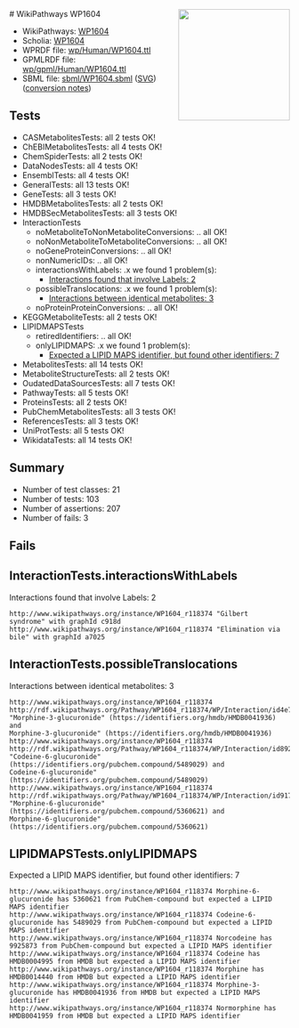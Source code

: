 <img style="float: right; width: 200px" src="../logo.png" />
# WikiPathways WP1604

* WikiPathways: [WP1604](https://identifiers.org/wikipathways:WP1604)
* Scholia: [WP1604](https://scholia.toolforge.org/wikipathways/WP1604)
* WPRDF file: [wp/Human/WP1604.ttl](../wp/Human/WP1604.ttl)
* GPMLRDF file: [wp/gpml/Human/WP1604.ttl](../wp/gpml/Human/WP1604.ttl)
* SBML file: [sbml/WP1604.sbml](../sbml/WP1604.sbml) ([SVG](../sbml/WP1604.svg)) ([conversion notes](../sbml/WP1604.txt))

## Tests
* CASMetabolitesTests: all 2 tests OK!
* ChEBIMetabolitesTests: all 4 tests OK!
* ChemSpiderTests: all 2 tests OK!
* DataNodesTests: all 4 tests OK!
* EnsemblTests: all 4 tests OK!
* GeneralTests: all 13 tests OK!
* GeneTests: all 3 tests OK!
* HMDBMetabolitesTests: all 2 tests OK!
* HMDBSecMetabolitesTests: all 3 tests OK!
* InteractionTests
    * noMetaboliteToNonMetaboliteConversions: .. all OK!
    * noNonMetaboliteToMetaboliteConversions: .. all OK!
    * noGeneProteinConversions: .. all OK!
    * nonNumericIDs: .. all OK!
    * interactionsWithLabels: .x we found 1 problem(s):
        * [Interactions found that involve Labels: 2](#630d2679)
    * possibleTranslocations: .x we found 1 problem(s):
        * [Interactions between identical metabolites: 3](#d59038c6)
    * noProteinProteinConversions: .. all OK!
* KEGGMetaboliteTests: all 2 tests OK!
* LIPIDMAPSTests
    * retiredIdentifiers: .. all OK!
    * onlyLIPIDMAPS: .x we found 1 problem(s):
        * [Expected a LIPID MAPS identifier, but found other identifiers: 7](#48cc60be)
* MetabolitesTests: all 14 tests OK!
* MetaboliteStructureTests: all 2 tests OK!
* OudatedDataSourcesTests: all 7 tests OK!
* PathwayTests: all 5 tests OK!
* ProteinsTests: all 2 tests OK!
* PubChemMetabolitesTests: all 3 tests OK!
* ReferencesTests: all 3 tests OK!
* UniProtTests: all 5 tests OK!
* WikidataTests: all 14 tests OK!


## Summary

* Number of test classes: 21
* Number of tests: 103
* Number of assertions: 207
* Number of fails: 3

## Fails

<a name="630d2679" />

## InteractionTests.interactionsWithLabels

Interactions found that involve Labels: 2
```
http://www.wikipathways.org/instance/WP1604_r118374 "Gilbert 
syndrome" with graphId c918d
http://www.wikipathways.org/instance/WP1604_r118374 "Elimination via bile" with graphId a7025
```

<a name="d59038c6" />

## InteractionTests.possibleTranslocations

Interactions between identical metabolites: 3
```
http://www.wikipathways.org/instance/WP1604_r118374 http://rdf.wikipathways.org/Pathway/WP1604_r118374/WP/Interaction/id4e7cb6a3 "Morphine-3-glucuronide" (https://identifiers.org/hmdb/HMDB0041936) and 
Morphine-3-glucuronide" (https://identifiers.org/hmdb/HMDB0041936)
http://www.wikipathways.org/instance/WP1604_r118374 http://rdf.wikipathways.org/Pathway/WP1604_r118374/WP/Interaction/id892fc659 "Codeine-6-glucuronide" (https://identifiers.org/pubchem.compound/5489029) and 
Codeine-6-glucuronide" (https://identifiers.org/pubchem.compound/5489029)
http://www.wikipathways.org/instance/WP1604_r118374 http://rdf.wikipathways.org/Pathway/WP1604_r118374/WP/Interaction/id917ac615 "Morphine-6-glucuronide" (https://identifiers.org/pubchem.compound/5360621) and 
Morphine-6-glucuronide" (https://identifiers.org/pubchem.compound/5360621)
```

<a name="48cc60be" />

## LIPIDMAPSTests.onlyLIPIDMAPS

Expected a LIPID MAPS identifier, but found other identifiers: 7
```
http://www.wikipathways.org/instance/WP1604_r118374 Morphine-6-glucuronide has 5360621 from PubChem-compound but expected a LIPID MAPS identifier
http://www.wikipathways.org/instance/WP1604_r118374 Codeine-6-glucuronide has 5489029 from PubChem-compound but expected a LIPID MAPS identifier
http://www.wikipathways.org/instance/WP1604_r118374 Norcodeine has 9925873 from PubChem-compound but expected a LIPID MAPS identifier
http://www.wikipathways.org/instance/WP1604_r118374 Codeine has HMDB0004995 from HMDB but expected a LIPID MAPS identifier
http://www.wikipathways.org/instance/WP1604_r118374 Morphine has HMDB0014440 from HMDB but expected a LIPID MAPS identifier
http://www.wikipathways.org/instance/WP1604_r118374 Morphine-3-glucuronide has HMDB0041936 from HMDB but expected a LIPID MAPS identifier
http://www.wikipathways.org/instance/WP1604_r118374 Normorphine has HMDB0041959 from HMDB but expected a LIPID MAPS identifier
```

